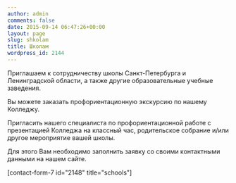 ```yaml
---
author: admin
comments: false
date: 2015-09-14 06:47:26+00:00
layout: page
slug: shkolam
title: Школам
wordpress_id: 2144
---
```


Приглашаем к сотрудничеству школы Санкт-Петербурга и Ленинградской области, а также другие образовательные учебные заведения.

Вы можете заказать профориентационную экскурсию по нашему Колледжу.

Пригласить нашего специалиста по профориентационной работе с презентацией Колледжа на классный час, родительское собрание и/или другое мероприятие вашей школы.

Для этого Вам необходимо заполнить заявку со своими контактными данными на нашем сайте.

[contact-form-7 id="2148" title="schools"]
